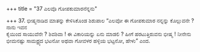 +++
title = "37 ಎಲವೊ ಗೋಪಕುಮಾರನೆನ್ನನು"

+++
37. ಭೀಷ್ಮನಾಡಿದ ಮಾತನ್ನು ಕೇಳಿಸಿಕೊಂಡ ಶಿಶುಪಾಲ “ಎಲವೋ ಈ ಗೋಪಕುಮಾರ ನನ್ನನ್ನು ಕೊಲ್ಲುವನೇ ? ನಾನು ಇವನ   
ಕೈಯಿಂದ ಸಾಯುವೆನೇ ? ಶಿವಶಿವಾ ! ಈ ವಿಕಾರಿಯನ್ನು ಏನು ಮಾಡಲಿ ? ಹೀಗೆ ಹರಟುತ್ತಿರುವನು ಭೀಷ್ಮ ! ನೀನೇನು ಭೀಮನಷ್ಟು ಸಾಮಥ್ರ್ಯದ  ಭಟನೋ ಅಥವಾ ಗೋವಳರ ಹಳ್ಳಿಯ ಭಟ್ಟನೋ, ಹೇಳು” ಎಂದ.